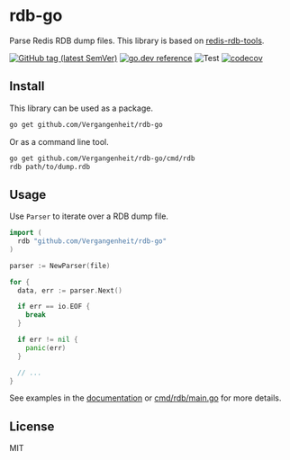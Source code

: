 # rdb-go

Parse Redis RDB dump files. This library is based on [redis-rdb-tools](https://github.com/sripathikrishnan/redis-rdb-tools).

[![GitHub tag (latest SemVer)](https://img.shields.io/github/v/tag/tommy351/rdb-go)](https://github.com/Vergangenheit/rdb-go/releases) [![go.dev reference](https://img.shields.io/badge/go.dev-reference-007d9c?logo=go&logoColor=white)](https://pkg.go.dev/github.com/Vergangenheit/rdb-go) ![Test](https://github.com/Vergangenheit/rdb-go/workflows/Test/badge.svg) [![codecov](https://codecov.io/gh/tommy351/rdb-go/branch/master/graph/badge.svg)](https://codecov.io/gh/tommy351/rdb-go)

## Install

This library can be used as a package.

```sh
go get github.com/Vergangenheit/rdb-go
```

Or as a command line tool.

```sh
go get github.com/Vergangenheit/rdb-go/cmd/rdb
rdb path/to/dump.rdb
```

## Usage

Use `Parser` to iterate over a RDB dump file.

```go
import (
  rdb "github.com/Vergangenheit/rdb-go"
)

parser := NewParser(file)

for {
  data, err := parser.Next()

  if err == io.EOF {
    break
  }

  if err != nil {
    panic(err)
  }

  // ...
}
```

See examples in the [documentation](https://pkg.go.dev/github.com/Vergangenheit/rdb-go) or [cmd/rdb/main.go](cmd/rdb/main.go) for more details.

## License

MIT
